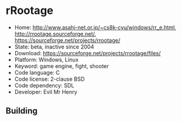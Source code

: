 # rRootage

- Home: http://www.asahi-net.or.jp/~cs8k-cyu/windows/rr_e.html, http://rrootage.sourceforge.net/, https://sourceforge.net/projects/rrootage/
- State: beta, inactive since 2004
- Download: https://sourceforge.net/projects/rrootage/files/
- Platform: Windows, Linux
- Keyword: game engine, fight, shooter
- Code language: C
- Code license: 2-clause BSD
- Code dependency: SDL
- Developer: Evil Mr Henry

## Building
